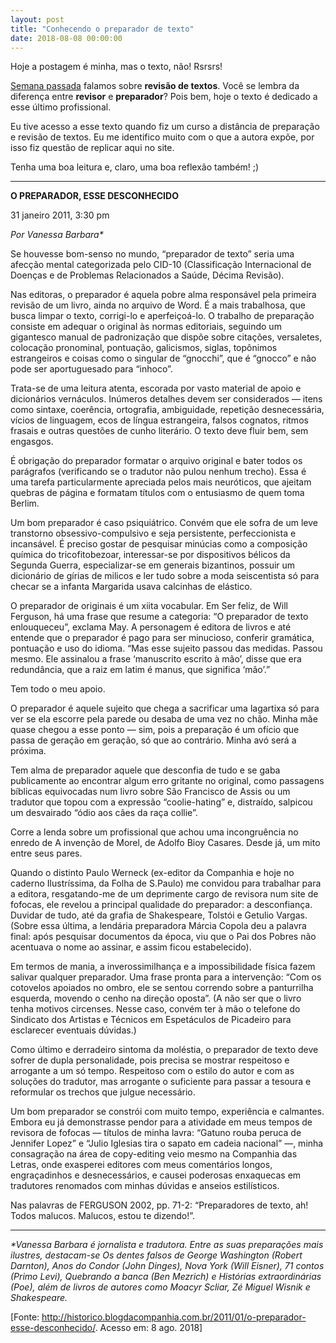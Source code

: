 ```yaml
---
layout: post
title: "Conhecendo o preparador de texto"
date: 2018-08-08 00:00:00
---
```

Hoje a postagem é minha, mas o texto, não! Rsrsrs!

[Semana passada](http://santarevisao.com.br/2018-07-25-vamos-falar-sobre-revisao-de-textos/) falamos sobre **revisão de textos**. Você se lembra da diferença entre **revisor** e **preparador**? Pois bem, hoje o texto é dedicado a esse último profissional.

Eu tive acesso a esse texto quando fiz um curso a distância de preparação e revisão de textos. Eu me identifico muito com o que a autora expõe, por isso fiz questão de replicar aqui no site.

Tenha uma boa leitura e, claro, uma boa reflexão também! ;)

---

**O PREPARADOR, ESSE DESCONHECIDO**

31 janeiro 2011, 3:30 pm

_Por Vanessa Barbara*_



Se houvesse bom-senso no mundo, “preparador de texto” seria uma afecção mental categorizada pelo CID-10 (Classificação Internacional de Doenças e de Problemas Relacionados a Saúde, Décima Revisão).

Nas editoras, o preparador é aquela pobre alma responsável pela primeira revisão de um livro, ainda no arquivo de Word. É a mais trabalhosa, que busca limpar o texto, corrigi-lo e aperfeiçoá-lo. O trabalho de preparação consiste em adequar o original às normas editoriais, seguindo um gigantesco manual de padronização que dispõe sobre citações, versaletes, colocação pronominal, pontuação, galicismos, siglas, topônimos estrangeiros e coisas como o singular de “gnocchi”, que é “gnocco” e não pode ser aportuguesado para “inhoco”.

Trata-se de uma leitura atenta, escorada por vasto material de apoio e dicionários vernáculos. Inúmeros detalhes devem ser considerados — itens como sintaxe, coerência, ortografia, ambiguidade, repetição desnecessária, vícios de linguagem, ecos de língua estrangeira, falsos cognatos, ritmos frasais e outras questões de cunho literário. O texto deve fluir bem, sem engasgos.

É obrigação do preparador formatar o arquivo original e bater todos os parágrafos (verificando se o tradutor não pulou nenhum trecho). Essa é uma tarefa particularmente apreciada pelos mais neuróticos, que ajeitam quebras de página e formatam títulos com o entusiasmo de quem toma Berlim.

Um bom preparador é caso psiquiátrico. Convém que ele sofra de um leve transtorno obsessivo-compulsivo e seja persistente, perfeccionista e incansável. É preciso gostar de pesquisar minúcias como a composição química do tricofitobezoar, interessar-se por dispositivos bélicos da Segunda Guerra, especializar-se em generais bizantinos, possuir um dicionário de gírias de milicos e ler tudo sobre a moda seiscentista só para checar se a infanta Margarida usava calcinhas de elástico.

O preparador de originais é um xiita vocabular. Em Ser feliz, de Will Ferguson, há uma frase que resume a categoria: “O preparador de texto enlouqueceu”, exclama May. A personagem é editora de livros e até entende que o preparador é pago para ser minucioso, conferir gramática, pontuação e uso do idioma. “Mas esse sujeito passou das medidas. Passou mesmo. Ele assinalou a frase ‘manuscrito escrito à mão’, disse que era redundância, que a raiz em latim é manus, que significa ‘mão’.”

Tem todo o meu apoio.

O preparador é aquele sujeito que chega a sacrificar uma lagartixa só para ver se ela escorre pela parede ou desaba de uma vez no chão. Minha mãe quase chegou a esse ponto — sim, pois a preparação é um ofício que passa de geração em geração, só que ao contrário. Minha avó será a próxima.

Tem alma de preparador aquele que desconfia de tudo e se gaba publicamente ao encontrar algum erro gritante no original, como passagens bíblicas equivocadas num livro sobre São Francisco de Assis ou um tradutor que topou com a expressão “coolie-hating” e, distraído, salpicou um desvairado “ódio aos cães da raça collie”.

Corre a lenda sobre um profissional que achou uma incongruência no enredo de A invenção de Morel, de Adolfo Bioy Casares. Desde já, um mito entre seus pares.

Quando o distinto Paulo Werneck (ex-editor da Companhia e hoje no caderno Ilustríssima, da Folha de S.Paulo) me convidou para trabalhar para a editora, resgatando-me de um deprimente cargo de revisora num site de fofocas, ele revelou a principal qualidade do preparador: a desconfiança. Duvidar de tudo, até da grafia de Shakespeare, Tolstói e Getulio Vargas. (Sobre essa última, a lendária preparadora Márcia Copola deu a palavra final: após pesquisar documentos da época, viu que o Pai dos Pobres não acentuava o nome ao assinar, e assim ficou estabelecido).

Em termos de mania, a inverossimilhança e a impossibilidade física fazem salivar qualquer preparador. Uma frase pronta para a intervenção: “Com os cotovelos apoiados no ombro, ele se sentou correndo sobre a panturrilha esquerda, movendo o cenho na direção oposta”. (A não ser que o livro tenha motivos circenses. Nesse caso, convém ter à mão o telefone do Sindicato dos Artistas e Técnicos em Espetáculos de Picadeiro para esclarecer eventuais dúvidas.)

Como último e derradeiro sintoma da moléstia, o preparador de texto deve sofrer de dupla personalidade, pois precisa se mostrar respeitoso e arrogante a um só tempo. Respeitoso com o estilo do autor e com as soluções do tradutor, mas arrogante o suficiente para passar a tesoura e reformular os trechos que julgue necessário.

Um bom preparador se constrói com muito tempo, experiência e calmantes. Embora eu já demonstrasse pendor para a atividade em meus tempos de revisora de fofocas — títulos de minha lavra: “Gatuno rouba peruca de Jennifer Lopez” e “Julio Iglesias tira o sapato em cadeia nacional” —, minha consagração na área de copy-editing veio mesmo na Companhia das Letras, onde exasperei editores com meus comentários longos, engraçadinhos e desnecessários, e causei poderosas enxaquecas em tradutores renomados com minhas dúvidas e anseios estilísticos.

Nas palavras de FERGUSON 2002, pp. 71-2: “Preparadores de texto, ah! Todos malucos. Malucos, estou te dizendo!”.

---

_*Vanessa Barbara é jornalista e tradutora. Entre as suas preparações mais ilustres, destacam-se Os dentes falsos de George Washington (Robert Darnton), Anos do Condor (John Dinges), Nova York (Will Eisner), 71 contos (Primo Levi), Quebrando a banca (Ben Mezrich) e Histórias extraordinárias (Poe), além de livros de autores como Moacyr Scliar, Zé Miguel Wisnik e Shakespeare._

[Fonte: <http://historico.blogdacompanhia.com.br/2011/01/o-preparador-esse-desconhecido/>. Acesso em: 8 ago. 2018]
